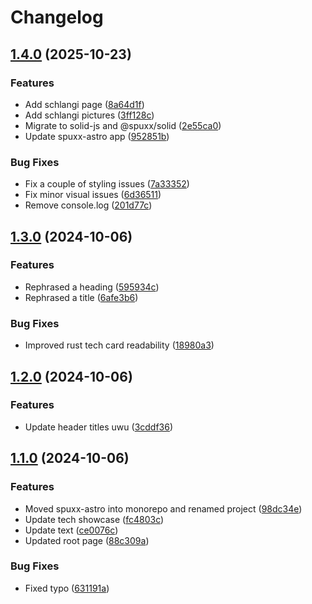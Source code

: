 # Changelog

## [1.4.0](https://github.com/spuxx-dev/spuxx-dev-mono/compare/spuxx-astro-v1.3.0...spuxx-astro-v1.4.0) (2025-10-23)


### Features

* Add schlangi page ([8a64d1f](https://github.com/spuxx-dev/spuxx-dev-mono/commit/8a64d1fb57c2621e25322aa8102c612b3d854d87))
* Add schlangi pictures ([3ff128c](https://github.com/spuxx-dev/spuxx-dev-mono/commit/3ff128c3eb11ba04f2dc3ef078b6058e5257886e))
* Migrate to solid-js and @spuxx/solid ([2e55ca0](https://github.com/spuxx-dev/spuxx-dev-mono/commit/2e55ca0c27ed135ba7cfe2fd200d9e7d11a17347))
* Update spuxx-astro app ([952851b](https://github.com/spuxx-dev/spuxx-dev-mono/commit/952851b1bdeb3c4fe3c3f2cbccb7d937603eba82))


### Bug Fixes

* Fix a couple of styling issues ([7a33352](https://github.com/spuxx-dev/spuxx-dev-mono/commit/7a33352c746445709a14666ed78e0893930d2c67))
* Fix minor visual issues ([6d36511](https://github.com/spuxx-dev/spuxx-dev-mono/commit/6d36511f8fbf42fc1d0c080be7f963a5969109ae))
* Remove console.log ([201d77c](https://github.com/spuxx-dev/spuxx-dev-mono/commit/201d77c79fb366e85f5d59d27d56053a6ac45c27))

## [1.3.0](https://github.com/spuxx-dev/spuxx-dev-mono/compare/spuxx-astro-v1.2.0...spuxx-astro-v1.3.0) (2024-10-06)


### Features

* Rephrased a heading ([595934c](https://github.com/spuxx-dev/spuxx-dev-mono/commit/595934cfb43ac2141303be48003654539e8e2703))
* Rephrased a title ([6afe3b6](https://github.com/spuxx-dev/spuxx-dev-mono/commit/6afe3b6e939e3a0da10c003ca5c6e9e7a259a69a))


### Bug Fixes

* Improved rust tech card readability ([18980a3](https://github.com/spuxx-dev/spuxx-dev-mono/commit/18980a3cc78dd1d0f1f11d4cab4445726bdda5c2))

## [1.2.0](https://github.com/spuxx-dev/spuxx-dev-mono/compare/spuxx-astro-v1.1.0...spuxx-astro-v1.2.0) (2024-10-06)


### Features

* Update header titles uwu ([3cddf36](https://github.com/spuxx-dev/spuxx-dev-mono/commit/3cddf36b07b480b76a3e9dc1cffecb5e22770c99))

## [1.1.0](https://github.com/spuxx-dev/spuxx-dev-mono/compare/spuxx-astro-v1.0.0...spuxx-astro-v1.1.0) (2024-10-06)


### Features

* Moved spuxx-astro into monorepo and renamed project ([98dc34e](https://github.com/spuxx-dev/spuxx-dev-mono/commit/98dc34ef2852089d007e83d686067f1558e4d667))
* Update tech showcase ([fc4803c](https://github.com/spuxx-dev/spuxx-dev-mono/commit/fc4803c6fd55f14365fdc448611da1551b084c5a))
* Update text ([ce0076c](https://github.com/spuxx-dev/spuxx-dev-mono/commit/ce0076c0817c4f7dc62ffb5803283a90e1907619))
* Updated root page ([88c309a](https://github.com/spuxx-dev/spuxx-dev-mono/commit/88c309a37d8c96ee843dc31c293445067de1716e))


### Bug Fixes

* Fixed typo ([631191a](https://github.com/spuxx-dev/spuxx-dev-mono/commit/631191ad5389bea06b386e83424823f462ab361a))
